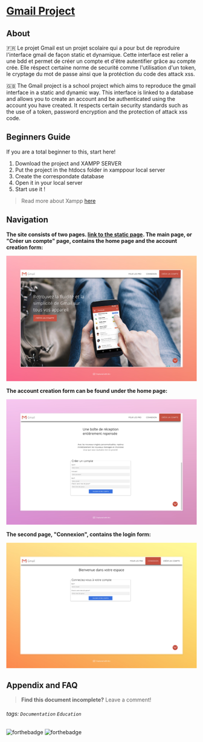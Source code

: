 # [Gmail Project](https://lav000.github.io/GmailProject/)

## About
🇫🇷 Le projet Gmail est un projet scolaire qui a pour but de reproduire l'interface gmail de façon static et dynamique. Cette interface est relier a une bdd et permet de créer un compte et d'être autentifier grâce au compte crée. Elle réspect certaine norme de securité comme l'utilisation d'un token, le cryptage du mot de passe ainsi que la protéction du code des attack xss.

🇬🇧 The Gmail project is a school project which aims to reproduce the gmail interface in a static and dynamic way. This interface is linked to a database and allows you to create an account and be authenticated using the account you have created. It respects certain security standards such as the use of a token, password encryption and the protection of attack xss code.

## Beginners Guide

If you are a total beginner to this, start here!

1. Download the project and XAMPP SERVER
2. Put the project in the htdocs folder in xamppour local server
3. Create the correspondate database
2. Open it in your local server
3. Start use it !

> Read more about Xampp [here](https://www.apachefriends.org/fr/index.html)

## Navigation
**The site consists of two pages. [link to the static page](https://lav000.github.io/GmailProject/). The main page, or "Créer un compte" page, contains the home page and the account creation form:**   

![Accueil Page](asset/md/Gmail.jpeg)

**The account creation form can be found under the home page:**

![Create account formular](asset/md/gmailFormular1.jpeg)

**The second page, "Connexion", contains the login form:**

![Connexion formular](asset/md/GmailFormular2.jpeg)


## Appendix and FAQ


> **Find this document incomplete?** Leave a comment!


###### tags: `Documentation` `Education`

![forthebadge](https://img.shields.io/badge/MySQL-005C84?style=for-the-badge&logo=mysql&logoColor=white) ![forthebadge](https://img.shields.io/badge/PHP-777BB4?style=for-the-badge&logo=php&logoColor=white)